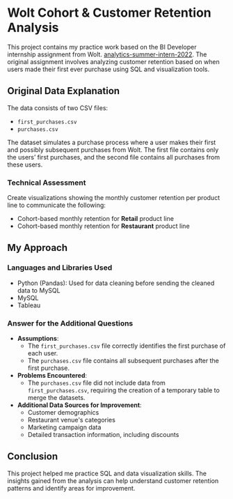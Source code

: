 # Wolt Cohort & Customer Retention Analysis

This project contains my practice work based on the BI Developer internship assignment from Wolt. [analytics-summer-intern-2022](https://github.com/woltapp/analytics-summer-intern-2022). The original assignment involves analyzing customer retention based on when users made their first ever purchase using SQL and visualization tools.

## Original Data Explanation

The data consists of two CSV files:  
- `first_purchases.csv`
- `purchases.csv`

The dataset simulates a purchase process where a user makes their first and possibly subsequent purchases from Wolt. The first file contains only the users’ first purchases, and the second file contains all purchases from these users.

### Technical Assessment

Create visualizations showing the monthly customer retention per product line to communicate the following:
- Cohort-based monthly retention for **Retail** product line
- Cohort-based monthly retention for **Restaurant** product line

## My Approach

### Languages and Libraries Used
- Python (Pandas): Used for data cleaning before sending the cleaned data to MySQL
- MySQL
- Tableau

### Answer for the Additional Questions
- **Assumptions**:
  - The `first_purchases.csv` file correctly identifies the first purchase of each user.
  - The `purchases.csv` file contains all subsequent purchases after the first purchase.
- **Problems Encountered**:
  - The `purchases.csv` file did not include data from `first_purchases.csv`, requiring the creation of a temporary table to merge the datasets.
- **Additional Data Sources for Improvement**:
  - Customer demographics
  - Restaurant venue's categories
  - Marketing campaign data
  - Detailed transaction information, including discounts

## Conclusion

This project helped me practice SQL and data visualization skills. The insights gained from the analysis can help understand customer retention patterns and identify areas for improvement.
